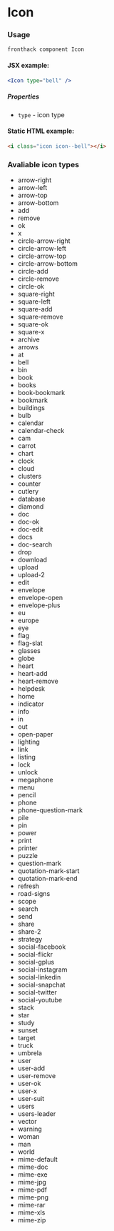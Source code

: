 # Icon

### Usage

```
fronthack component Icon
```

#### JSX example:
```jsx
<Icon type="bell" />
```

##### Properties

* `type` - icon type


#### Static HTML example:

```html
<i class="icon icon--bell"></i>
```

### Avaliable icon types

 * arrow-right
 * arrow-left
 * arrow-top
 * arrow-bottom
 * add
 * remove
 * ok
 * x
 * circle-arrow-right
 * circle-arrow-left
 * circle-arrow-top
 * circle-arrow-bottom
 * circle-add
 * circle-remove
 * circle-ok
 * square-right
 * square-left
 * square-add
 * square-remove
 * square-ok
 * square-x
 * archive
 * arrows
 * at
 * bell
 * bin
 * book
 * books
 * book-bookmark
 * bookmark
 * buildings
 * bulb
 * calendar
 * calendar-check
 * cam
 * carrot
 * chart
 * clock
 * cloud
 * clusters
 * counter
 * cutlery
 * database
 * diamond
 * doc
 * doc-ok
 * doc-edit
 * docs
 * doc-search
 * drop
 * download
 * upload
 * upload-2
 * edit
 * envelope
 * envelope-open
 * envelope-plus
 * eu
 * europe
 * eye
 * flag
 * flag-slat
 * glasses
 * globe
 * heart
 * heart-add
 * heart-remove
 * helpdesk
 * home
 * indicator
 * info
 * in
 * out
 * open-paper
 * lighting
 * link
 * listing
 * lock
 * unlock
 * megaphone
 * menu
 * pencil
 * phone
 * phone-question-mark
 * pile
 * pin
 * power
 * print
 * printer
 * puzzle
 * question-mark
 * quotation-mark-start
 * quotation-mark-end
 * refresh
 * road-signs
 * scope
 * search
 * send
 * share
 * share-2
 * strategy
 * social-facebook
 * social-flickr
 * social-gplus
 * social-instagram
 * social-linkedin
 * social-snapchat
 * social-twitter
 * social-youtube
 * stack
 * star
 * study
 * sunset
 * target
 * truck
 * umbrela
 * user
 * user-add
 * user-remove
 * user-ok
 * user-x
 * user-suit
 * users
 * users-leader
 * vector
 * warning
 * woman
 * man
 * world
 * mime-default
 * mime-doc
 * mime-exe
 * mime-jpg
 * mime-pdf
 * mime-png
 * mime-rar
 * mime-xls
 * mime-zip
